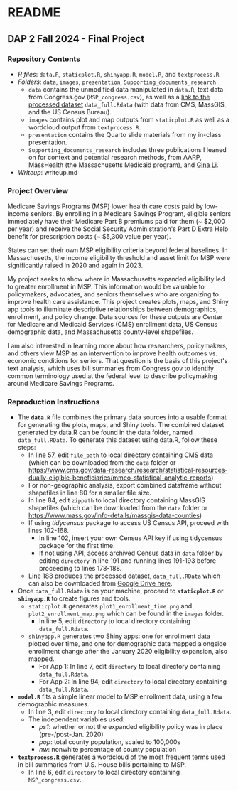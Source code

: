 # README

## DAP 2 Fall 2024 - Final Project

### Repository Contents
*  _R files_: `data.R`, `staticplot.R`, `shinyapp.R`, `model.R`, and `textprocess.R`
*  _Folders_: `data`, `images`, `presentation`, `Supporting_documents_research`
    * `data` contains the unmodified data manipulated in `data.R`, text data from Congress.gov (`MSP_congress.csv`), as well as a [link to the processed dataset](https://drive.google.com/file/d/1C4G0NUO2CfAASyI3VD6w92veP3LbY5EO/view?usp=drive_link) `data_full.Rdata` (with data from CMS, MassGIS, and the US Census Bureau).
    * `images` contains plot and map outputs from `staticplot.R` as well as a wordcloud output from `textprocess.R`.
    * `presentation` contains the Quarto slide materials from my in-class presentation.
    * `Supporting_documents_research` includes three publications I leaned on for context and potential research methods, from AARP, MassHealth (the Massachusetts Medicaid program), and [Gina Li](https://sites.google.com/view/ginali).
*  _Writeup_: writeup.md

### Project Overview
Medicare Savings Programs (MSP) lower health care costs paid by low-income seniors. By enrolling in a Medicare Savings Program, eligible seniors immediately have their Medicare Part B premiums paid for them (~ $2,000 per year) and receive the Social Security Administration's Part D Extra Help benefit for prescription costs (~ $5,300 value per year).

States can set their own MSP eligibility criteria beyond federal baselines. In Massachusetts, the income eligibility threshold and asset limit for MSP were significantly raised in 2020 and again in 2023. 

My project seeks to show where in Massachusetts expanded eligibility led to greater enrollment in MSP. This information would be valuable to policymakers, advocates, and seniors themselves who are organizing to improve health care assistance. This project creates plots, maps, and Shiny app tools to illuminate descriptive relationships between demographics, enrollment, and policy change. Data sources for these outputs are Center for Medicare and Medicaid Services (CMS) enrollment data, US Census demographic data, and Massachusetts county-level shapefiles.

I am also interested in learning more about how researchers, policymakers, and others view MSP as an intervention to improve health outcomes vs. economic conditions for seniors. That question is the basis of this project's text analysis, which uses bill summaries from Congress.gov to identify common terminology used at the federal level to describe policymaking around Medicare Savings Programs.

### Reproduction Instructions
* The __`data.R`__ file combines the primary data sources into a usable format for generating the plots, maps, and Shiny tools. The combined dataset generated by data.R can be found in the data folder, named `data_full.RData`. To generate this dataset using data.R, follow these steps:
    * In line 57, edit `file_path` to local directory containing CMS data (which can be downloaded from the `data` folder or https://www.cms.gov/data-research/research/statistical-resources-dually-eligible-beneficiaries/mmco-statistical-analytic-reports)
    * For non-geographic analysis, export combined dataframe without shapefiles in line 80 for a smaller file size.
    * In line 84, edit `zippath` to local directory containing MassGIS shapefiles (which can be downloaded from the `data` folder or https://www.mass.gov/info-details/massgis-data-counties)
    * If using _tidycensus_ package to access US Census API, proceed with lines 102-168.
       * In line 102, insert your own Census API key if using tidycensus package for the first time.
       * If not using API, access archived Census data in `data` folder by editing `directory` in line 191 and running lines 191-193 before proceeding to lines 178-188.
    * Line 188 produces the processed dataset, `data_full.RData` which can also be downloaded from [Google Drive here](https://drive.google.com/file/d/1C4G0NUO2CfAASyI3VD6w92veP3LbY5EO/view?usp=drive_link).
 * Once `data_full.Rdata` is on your machine, proceed to __`staticplot.R`__ or __`shinyapp.R`__ to create figures and tools.
    * `staticplot.R` generates `plot1_enrollment_time.png` and `plot2_enrollment_map.png` which can be found in the `images` folder.
         * In line 5, edit `directory` to local directory containing `data_full.Rdata`.
    * `shinyapp.R` generates two Shiny apps: one for enrollment data plotted over time, and one for demographic data mapped alongside enrollment change after the January 2020 eligibility expansion, also mapped.
         * For App 1: In line 7, edit `directory` to local directory containing `data_full.Rdata`.
         * For App 2: In line 94, edit `directory` to local directory containing `data_full.Rdata`.
* __`model.R`__ fits a simple linear model to MSP enrollment data, using a few demographic measures.
   * In line 3, edit `directory` to local directory containing `data_full.Rdata`.
   * The independent variables used:
      *  _ps1_: whether or not the expanded eligibility policy was in place (pre-/post-Jan. 2020)
      *  _pop_: total county population, scaled to 100,000s
      *  _nw_: nonwhite percentage of county population
*  __`textprocess.R`__ generates a wordcloud of the most frequent terms used in bill summaries from U.S. House bills pertaining to MSP.
   * In line 6, edit `directory` to local directory containing `MSP_congress.csv`.
